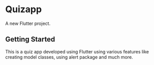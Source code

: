 # Quizapp

A new Flutter project.

## Getting Started

This is a quiz app developed using Flutter using various features like creating model classes, using alert package and much more.

